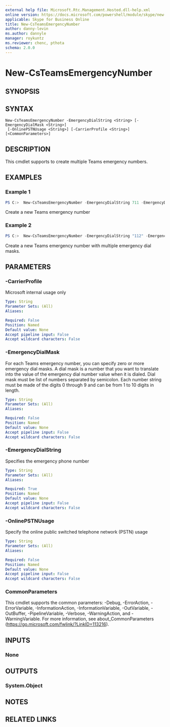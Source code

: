 ```yaml
---
external help file: Microsoft.Rtc.Management.Hosted.dll-help.xml
online version: https://docs.microsoft.com/powershell/module/skype/new-csteamsemergencynumber
applicable: Skype for Business Online
title: New-CsTeamsEmergencyNumber
author: danny-levin
ms.author: dannyle
manager: roykuntz
ms.reviewer: chenc, pthota
schema: 2.0.0
---
```


# New-CsTeamsEmergencyNumber

## SYNOPSIS

## SYNTAX

```
New-CsTeamsEmergencyNumber -EmergencyDialString <String> [-EmergencyDialMask <String>]
 [-OnlinePSTNUsage <String>] [-CarrierProfile <String>] [<CommonParameters>]
```

## DESCRIPTION
 This cmdlet supports to create multiple Teams emergency numbers.

## EXAMPLES

### Example 1
```powershell
PS C:>  New-CsTeamsEmergencyNumber -EmergencyDialString 711 -EmergencyDialMask 321 -OnlinePSTNUsage "US911"
```

 Create a new Teams emergency number
 
### Example 2
```powershell
PS C:>  New-CsTeamsEmergencyNumber -EmergencyDialString "112" -EmergencyDialMask "117;897"
```

Create a new Teams emergency number with multiple emergency dial masks.

## PARAMETERS

### -CarrierProfile
 Microsoft internal usage only

```yaml
Type: String
Parameter Sets: (All)
Aliases:

Required: False
Position: Named
Default value: None
Accept pipeline input: False
Accept wildcard characters: False
```

### -EmergencyDialMask
 For each Teams emergency number, you can specify zero or more emergency dial masks. A dial mask is a number that you want to translate into the value of the emergency dial number value when it is dialed. Dial mask must be list of numbers separated by semicolon. Each number string must be made of the digits 0 through 9 and can be from 1 to 10 digits in length.

```yaml
Type: String
Parameter Sets: (All)
Aliases:

Required: False
Position: Named
Default value: None
Accept pipeline input: False
Accept wildcard characters: False
```

### -EmergencyDialString
 Specifies the emergency phone number

```yaml
Type: String
Parameter Sets: (All)
Aliases:

Required: True
Position: Named
Default value: None
Accept pipeline input: False
Accept wildcard characters: False
```

### -OnlinePSTNUsage
 Specify the online public switched telephone network (PSTN) usage

```yaml
Type: String
Parameter Sets: (All)
Aliases:

Required: False
Position: Named
Default value: None
Accept pipeline input: False
Accept wildcard characters: False
```

### CommonParameters
This cmdlet supports the common parameters: -Debug, -ErrorAction, -ErrorVariable, -InformationAction, -InformationVariable, -OutVariable, -OutBuffer, -PipelineVariable, -Verbose, -WarningAction, and -WarningVariable. For more information, see about_CommonParameters (https://go.microsoft.com/fwlink/?LinkID=113216).

## INPUTS

### None

## OUTPUTS

### System.Object
## NOTES

## RELATED LINKS
